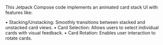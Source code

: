 This Jetpack Compose code implements an animated card stack UI with features like:

• Stacking/Unstacking: Smoothly transitions between stacked and unstacked card views.
• Card Selection: Allows users to select individual cards with visual feedback.
• Card Rotation: Enables user interaction to rotate cards.
